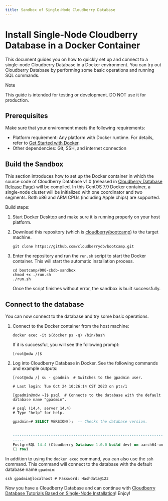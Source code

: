 ```yaml
---
title: Sandbox of Single-Node Cloudberry Database
---
```


# Install Single-Node Cloudberry Database in a Docker Container

This document guides you on how to quickly set up and connect to a single-node Cloudberry Database in a Docker environment. You can try out Cloudberry Database by performing some basic operations and running SQL commands.

> [!NOTE]
> This guide is intended for testing or development. DO NOT use it for production.


## Prerequisites

Make sure that your environment meets the following requirements:

- Platform requirement: Any platform with Docker runtime. For details, refer to [Get Started with Docker](https://www.docker.com/get-started/).
- Other dependencies: Git, SSH, and internet connection

## Build the Sandbox

This section introduces how to set up the Docker container in which the source code of Cloudberry Database v1.0 (released in [Cloudberry Database Release Page](https://github.com/cloudberrydb/cloudberrydb/releases)) will be compiled. In this CentOS 7.9 Docker container, a single-node cluster will be initialized with one coordinator and two segments. Both x86 and ARM CPUs (including Apple chips) are supported.

Build steps:

1. Start Docker Desktop and make sure it is running properly on your host platform.

2. Download this repository (which is [cloudberry/bootcamp](https://github.com/cloudberrydb/bootcamp)) to the target machine.

    ```shell
    git clone https://github.com/cloudberrydb/bootcamp.git
    ```

3. Enter the repository and run the `run.sh` script to start the Docker container. This will start the automatic installation process.

    ```shell
    cd bootcamp/000-cbdb-sandbox
    chmod +x ./run.sh
    ./run.sh
    ```

    Once the script finishes without error, the sandbox is built successfully. 

## Connect to the database

You can now connect to the database and try some basic operations.

1. Connect to the Docker container from the host machine:

    ```shell
    docker exec -it $(docker ps -q) /bin/bash
    ```

    If it is successful, you will see the following prompt:

    ```shell
    [root@mdw /]$
    ```

2. Log into Cloudberry Database in Docker. See the following commands and example outputs:

    ```shell
    [root@mdw /] su - gpadmin  # Switches to the gpadmin user.

    # Last login: Tue Oct 24 10:26:14 CST 2023 on pts/1

    [gpadmin@mdw ~]$ psql  # Connects to the database with the default database name "gpadmin".

    # psql (14.4, server 14.4)
    # Type "help" for help.
    ```

    ```sql
    gpadmin=# SELECT VERSION();  -- Checks the database version.
                                                                                            version

    -----------------------------------------------------------------------------------------------------------------------------------------------------------------------------------
    -----
    PostgreSQL 14.4 (Cloudberry Database 1.0.0 build dev) on aarch64-unknown-linux-gnu, compiled by gcc (GCC) 10.2.1 20210130 (Red Hat 10.2.1-11), 64-bit compiled on Oct 24 2023 10:24:28
    (1 row)
    ```

In addition to using the `docker exec` command, you can also use the `ssh` command. This command will connect to the database with the default database name `gpadmin`:

```shell
ssh gpadmin@localhost # Password: Hashdata@123
```

Now you have a Cloudberry Database and can continue with [Cloudberry Database Tutorials Based on Single-Node Installation](https://github.com/cloudberrydb/bootcamp/blob/main/101-cbdb-tutorials/README.md)! Enjoy!

<!-- ## Pseudo-Distributed-Operation -->

<!-- ## Fully-Distributed-Operation -->
